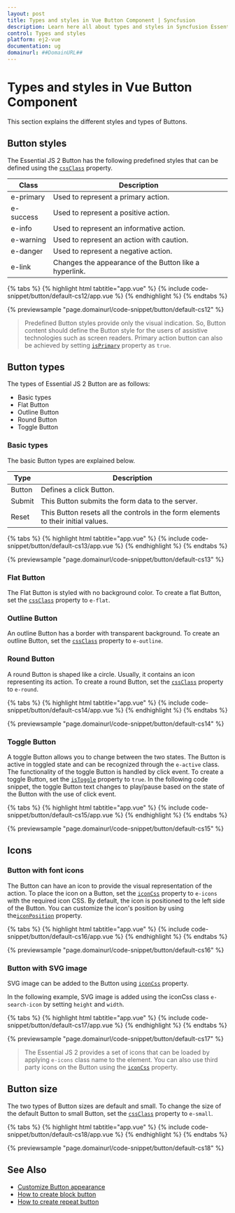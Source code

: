 ```yaml
---
layout: post
title: Types and styles in Vue Button Component | Syncfusion
description: Learn here all about types and styles in Syncfusion Essential Vue Button component, its elements and more.
control: Types and styles 
platform: ej2-vue
documentation: ug
domainurl: ##DomainURL##
---
```


# Types and styles in Vue Button Component

This section explains the different styles and types of Buttons.

## Button styles

The Essential JS 2 Button has the following predefined styles that can be defined using the [`cssClass`](https://ej2.syncfusion.com/vue/documentation/api/button/#cssclass) property.

| Class | Description |
| -------- | -------- |
| e-primary | Used to represent a primary action. |
| e-success | Used to represent a positive action. |
| e-info |  Used to represent an informative action. |
| e-warning | Used to represent an action with caution. |
| e-danger | Used to represent a negative action. |
| e-link |  Changes the appearance of the Button like a hyperlink. |

{% tabs %}
{% highlight html tabtitle="app.vue" %}
{% include code-snippet/button/default-cs12/app.vue %}
{% endhighlight %}
{% endtabs %}
        
{% previewsample "page.domainurl/code-snippet/button/default-cs12" %}

> Predefined Button styles provide only the visual indication. So, Button content should define the Button style for the users of assistive technologies such as screen readers.
> Primary action button can also be achieved by setting [`isPrimary`](https://ej2.syncfusion.com/vue/documentation/api/button/#isprimary) property as `true`.

## Button types

The types of Essential JS 2 Button are as follows:

* Basic types
* Flat Button
* Outline Button
* Round Button
* Toggle Button

### Basic types

The basic Button types are explained below.

| Type | Description |
| -------- | -------- |
| Button | Defines a click Button. |
| Submit | This Button submits the form data to the server. |
| Reset |  This Button resets all the controls in the form elements to their initial values. |

{% tabs %}
{% highlight html tabtitle="app.vue" %}
{% include code-snippet/button/default-cs13/app.vue %}
{% endhighlight %}
{% endtabs %}
        
{% previewsample "page.domainurl/code-snippet/button/default-cs13" %}

### Flat Button

The Flat Button is styled with no background color. To create a flat Button, set the [`cssClass`](https://ej2.syncfusion.com/vue/documentation/api/button/#cssclass) property to `e-flat`.

### Outline Button

An outline Button has a border with transparent background. To create an outline Button, set the [`cssClass`](https://ej2.syncfusion.com/vue/documentation/api/button/#cssclass) property to `e-outline`.

### Round Button

A round Button is shaped like a circle. Usually, it contains an icon representing its action. To create a round Button, set the [`cssClass`](https://ej2.syncfusion.com/vue/documentation/api/button/#cssclass) property to `e-round`.

{% tabs %}
{% highlight html tabtitle="app.vue" %}
{% include code-snippet/button/default-cs14/app.vue %}
{% endhighlight %}
{% endtabs %}
        
{% previewsample "page.domainurl/code-snippet/button/default-cs14" %}

### Toggle Button

A toggle Button allows you to change between the two states. The Button is active in toggled state and can be
recognized through the `e-active` class. The functionality of the toggle Button is handled by click event. To create a toggle Button, set the [`isToggle`](https://ej2.syncfusion.com/vue/documentation/api/button/#istoggle) property to `true`. In the following code snippet, the toggle Button text changes to play/pause based on the state of the Button with the use of click event.

{% tabs %}
{% highlight html tabtitle="app.vue" %}
{% include code-snippet/button/default-cs15/app.vue %}
{% endhighlight %}
{% endtabs %}
        
{% previewsample "page.domainurl/code-snippet/button/default-cs15" %}

## Icons

### Button with font icons

The Button can have an icon to provide the visual representation of the action. To place the icon on a Button,
set the [`iconCss`](https://ej2.syncfusion.com/vue/documentation/api/button/#iconcss) property to `e-icons` with the required icon CSS. By default, the icon is positioned to the left side of the Button. You can customize the icon's position by using the[`iconPosition`](https://ej2.syncfusion.com/vue/documentation/api/button/#iconposition) property.

{% tabs %}
{% highlight html tabtitle="app.vue" %}
{% include code-snippet/button/default-cs16/app.vue %}
{% endhighlight %}
{% endtabs %}
        
{% previewsample "page.domainurl/code-snippet/button/default-cs16" %}

### Button with SVG image

SVG image can be added to the Button using [`iconCss`](https://ej2.syncfusion.com/vue/documentation/api/button/#iconcss) property.

In the following example, SVG image is added using the iconCss class `e-search-icon` by setting `height` and `width`.

{% tabs %}
{% highlight html tabtitle="app.vue" %}
{% include code-snippet/button/default-cs17/app.vue %}
{% endhighlight %}
{% endtabs %}
        
{% previewsample "page.domainurl/code-snippet/button/default-cs17" %}

> The Essential JS 2 provides a set of icons that can be loaded by applying `e-icons` class name to the element. You can also use third party icons on the Button using the [`iconCss`](https://ej2.syncfusion.com/vue/documentation/api/button/#iconcss) property.

## Button size

The two types of Button sizes are default and small. To change the size of the default Button to small Button,
set the [`cssClass`](https://ej2.syncfusion.com/vue/documentation/api/button/#cssclass) property to `e-small`.

{% tabs %}
{% highlight html tabtitle="app.vue" %}
{% include code-snippet/button/default-cs18/app.vue %}
{% endhighlight %}
{% endtabs %}
        
{% previewsample "page.domainurl/code-snippet/button/default-cs18" %}

## See Also

* [Customize Button appearance](./how-to/customize-button-appearance)
* [How to create block button](./how-to/create-a-block-button)
* [How to create repeat button](./how-to/repeat-button)